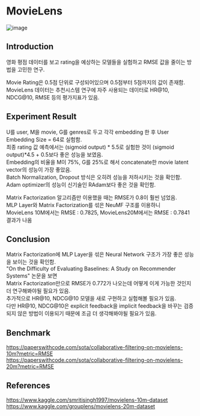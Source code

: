 # MovieLens

![image](https://user-images.githubusercontent.com/87184009/127741772-e7dce7af-1d76-4720-a320-6a87f695c1c8.png)

## Introduction
영화 평점 데이터를 보고 rating을 예상하는 모델들을 실험하고 RMSE 값을 줄이는 방법을 고민한 연구.

Movie Rating은 0.5점 단위로 구성되어있으며 0.5점부터 5점까지의 값이 존재함. \
MovieLens 데이터는 추천시스템 연구에 자주 사용되는 데이터로 HR@10, NDCG@10, RMSE 등의 평가지표가 있음.

## Experiment Result
U를 user, M을 movie, G를 genres로 두고 각각 embedding 한 후 User Embedding Size = 64로 실험함. \
최종 rating 값 예측에서는 (sigmoid output) * 5.5로 실험한 것이 (sigmoid output)*4.5 + 0.5보다 좋은 성능을 보였음. \
Embedding의 비율을 M이 75%, G를 25%로 해서 concatenate한 movie latent vector의 성능이 가장 좋았음. \
Batch Normalization, Dropout 방식은 오히려 성능을 저하시키는 것을 확인함. \
Adam optimizer의 성능이 신기술인 RAdam보다 좋은 것을 확인함.

Matrix Factorization 알고리즘만 이용했을 때는 RMSE가 0.8이 훨씬 넘었음. \
MLP Layer와 Matrix Factorization를 섞은 NeuMF 구조를 이용하니 \
MovieLens 10M에서는 RMSE : 0.7825, MovieLens20M에서는 RMSE : 0.7841 결과가 나옴

## Conclusion
Matrix Factorization에 MLP Layer을 섞은 Neural Network 구조가 가장 좋은 성능을 보이는 것을 확인함. \
"On the Difficulty of Evaluating Baselines: A Study on Recommender Systems" 논문을 보면 \
Matrix Factorization만으로 RMSE가 0.772가 나오는데 어떻게 이게 가능한 것인지 더 연구해봐야될 필요가 있음. \
추가적으로 HR@10, NDCG@10 모델을 새로 구현하고 실험해볼 필요가 있음. \
다만 HR@10, NDCG@10은 explicit feedback을 implicit feedback을 바꾸는 검증되지 않은 방법이 이용되기 때문에 조금 더 생각해봐야될 필요가 있음.

## Benchmark
https://paperswithcode.com/sota/collaborative-filtering-on-movielens-10m?metric=RMSE \
https://paperswithcode.com/sota/collaborative-filtering-on-movielens-20m?metric=RMSE

## References
https://www.kaggle.com/smritisingh1997/movielens-10m-dataset \
https://www.kaggle.com/grouplens/movielens-20m-dataset
